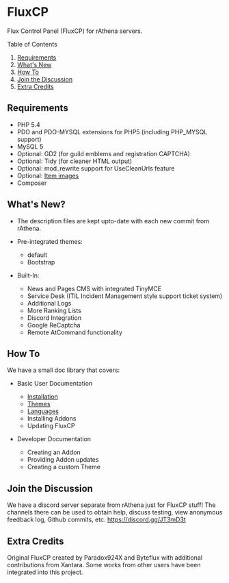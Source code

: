 # FluxCP

Flux Control Panel (FluxCP) for rAthena servers.

Table of Contents
1. [Requirements](#requirements)
2. [What's New](#whats-new)
3. [How To](#how-to)
4. [Join the Discussion](#join-the-discussion)
5. [Extra Credits](#extra-credits)

## Requirements
* PHP 5.4
* PDO and PDO-MYSQL extensions for PHP5 (including PHP_MYSQL support)
* MySQL 5
* Optional: GD2 (for guild emblems and registration CAPTCHA)
* Optional: Tidy (for cleaner HTML output)
* Optional: mod_rewrite support for UseCleanUrls feature
* Optional: [Item images](http://rathena.org/board/files/file/2509-item-images/)
* Composer


## What's New?
* The description files are kept upto-date with each new commit from rAthena.
* Pre-integrated themes:
  * default
  * Bootstrap

* Built-In:
  * News and Pages CMS with integrated TinyMCE
  * Service Desk (ITIL Incident Management style support ticket system)
  * Additional Logs
  * More Ranking Lists
  * Discord Integration
  * Google ReCaptcha
  * Remote AtCommand functionality


## How To
We have a small doc library that covers:
* Basic User Documentation
  * [Installation](https://github.com/rathena/FluxCP/blob/master/doc/installing.md)
  * [Themes](https://github.com/rathena/FluxCP/blob/master/doc/user_theme.md)
  * [Languages](https://github.com/rathena/FluxCP/blob/master/doc/user_lang.md)
  * Installing Addons
  * Updating FluxCP

* Developer Documentation
   * Creating an Addon
   * Providing Addon updates
   * Creating a custom Theme


## Join the Discussion
We have a discord server separate from rAthena just for FluxCP stuff!
The channels there can be used to obtain help, discuss testing, view anonymous feedback log, Github commits, etc.
https://discord.gg/JT3mD3t


## Extra Credits
Original FluxCP created by Paradox924X and Byteflux with additional contributions from Xantara.
Some works from other users have been integrated into this project.
